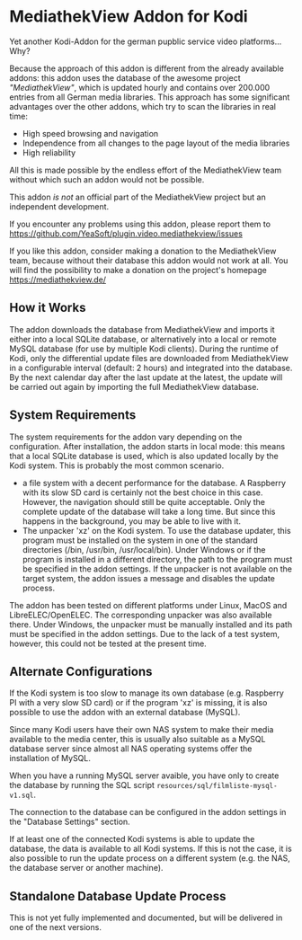 MediathekView Addon for Kodi
============================

Yet another Kodi-Addon for the german pupblic service video platforms... Why?

Because the approach of this addon is different from the already available
addons: this addon uses the database of the awesome project _"MediathekView"_,
which is updated hourly and contains over 200.000 entries from all German
media libraries. This approach has some significant advantages over the other
addons, which try to scan the libraries in real time:

* High speed browsing and navigation
* Independence from all changes to the page layout of the media libraries
* High reliability

All this is made possible by the endless effort of the MediathekView team
without which such an addon would not be possible.

This addon *is not* an official part of the MediathekView project but an
independent development.

If you encounter any problems using this addon, please report them to
https://github.com/YeaSoft/plugin.video.mediathekview/issues

If you like this addon, consider making a donation to the MediathekView team,
because without their database this addon would not work at all.
You will find the possibility to make a donation on the project's homepage
https://mediathekview.de/


How it Works
------------

The addon downloads the database from MediathekView and imports it either into
a local SQLite database, or alternatively into a local or remote MySQL database
(for use by multiple Kodi clients).
During the runtime of Kodi, only the differential update files are downloaded
from MediathekView in a configurable interval (default: 2 hours) and integrated
into the database. By the next calendar day after the last update at the latest,
the update will be carried out again by importing the full MediathekView
database.


System Requirements
-------------------

The system requirements for the addon vary depending on the configuration.
After installation, the addon starts in local mode: this means that a local
SQLite database is used, which is also updated locally by the Kodi system.
This is probably the most common scenario.

* a file system with a decent performance for the database. A Raspberry with
  its slow SD card is certainly not the best choice in this case. However,
  the navigation should still be quite acceptable. Only the complete update
  of the database will take a long time. But since this happens in the
  background, you may be able to live with it.
* The unpacker 'xz' on the Kodi system. To use the database updater, this
  program must be installed on the system in one of the standard directories
  (/bin, /usr/bin, /usr/local/bin). Under Windows or if the program is
  installed in a different directory, the path to the program must be specified
  in the addon settings. If the unpacker is not available on the target system,
  the addon issues a message and disables the update process.

The addon has been tested on different platforms under Linux, MacOS and
LibreELEC/OpenELEC. The corresponding unpacker was also available there.
Under Windows, the unpacker must be manually installed and its path must
be specified in the addon settings. Due to the lack of a test system,
however, this could not be tested at the present time.


Alternate Configurations
------------------------

If the Kodi system is too slow to manage its own database (e.g. Raspberry PI
with a very slow SD card) or if the program 'xz' is missing, it is also
possible to use the addon with an external database (MySQL).

Since many Kodi users have their own NAS system to make their media available
to the media center, this is usually also suitable as a MySQL database server
since almost all NAS operating systems offer the installation of MySQL.

When you have a running MySQL server avaible, you have only to create the
database by running the SQL script `resources/sql/filmliste-mysql-v1.sql`.

The connection to the database can be configured in the addon settings in
the "Database Settings" section.

If at least one of the connected Kodi systems is able to update the database,
the data is available to all Kodi systems. If this is not the case, it is
also possible to run the update process on a different system (e.g. the NAS,
the database server or another machine).

Standalone Database Update Process
----------------------------------

This is not yet fully implemented and documented, but will be delivered in one
of the next versions.
